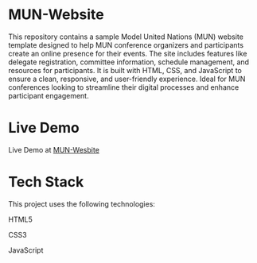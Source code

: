 # MUN-Website
This repository contains a sample Model United Nations (MUN) website template designed to help MUN conference organizers and participants create an online presence for their events. The site includes features like delegate registration, committee information, schedule management, and resources for participants. It is built with HTML, CSS, and JavaScript to ensure a clean, responsive, and user-friendly experience. Ideal for MUN conferences looking to streamline their digital processes and enhance participant engagement.
# Live Demo
Live Demo at [MUN-Wesbite]((https://sakshamdev2005.github.io/MUN-Website/))

# Tech Stack

This project uses the following technologies:

HTML5

CSS3

JavaScript 
